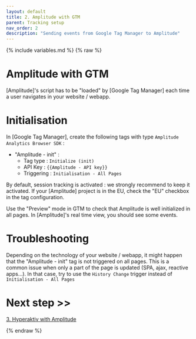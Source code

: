 ```yaml
---
layout: default
title: 2. Amplitude with GTM
parent: Tracking setup
nav_order: 2
description: "Sending events from Google Tag Manager to Amplitude"
---
```

{% include variables.md %}
{% raw %}

# Amplitude with GTM

[Amplitude]'s script has to be "loaded" by [Google Tag Manager] each time a user navigates in your website / webapp.

# Initialisation
In [Google Tag Manager], create the following tags with type ``Amplitude Analytics Browser SDK`` :
- "Amplitude - init" :
	* Tag type : ``Initialize (init)``
	* API Key : ``{{Amplitude - API key}}``
	* Triggering : ``Initialisation - All Pages``

By default, session tracking is activated : we strongly recommend to keep it activated.
If your [Amplitude] project is in the EU, check the "EU" checkbox in the tag configuration.

Use the "Preview" mode in GTM to check that Amplitude is well initialized in all pages. In [Amplitude]'s real time view, you should see some events. 

# Troubleshooting

Depending on the technology of your website / webapp, it might happen that the "Amplitude - init" tag is not triggered on all pages. This is a common issue when only a part of the page is updated (SPA, ajax, reactive apps...).
In that case, try to use the ``History Change`` trigger instead of ``Initialisation - All Pages``

# Next step >>

[3. Hyperaktiv with Amplitude](/pages/Hyperaktiv_Amplitude)

{% endraw %}
